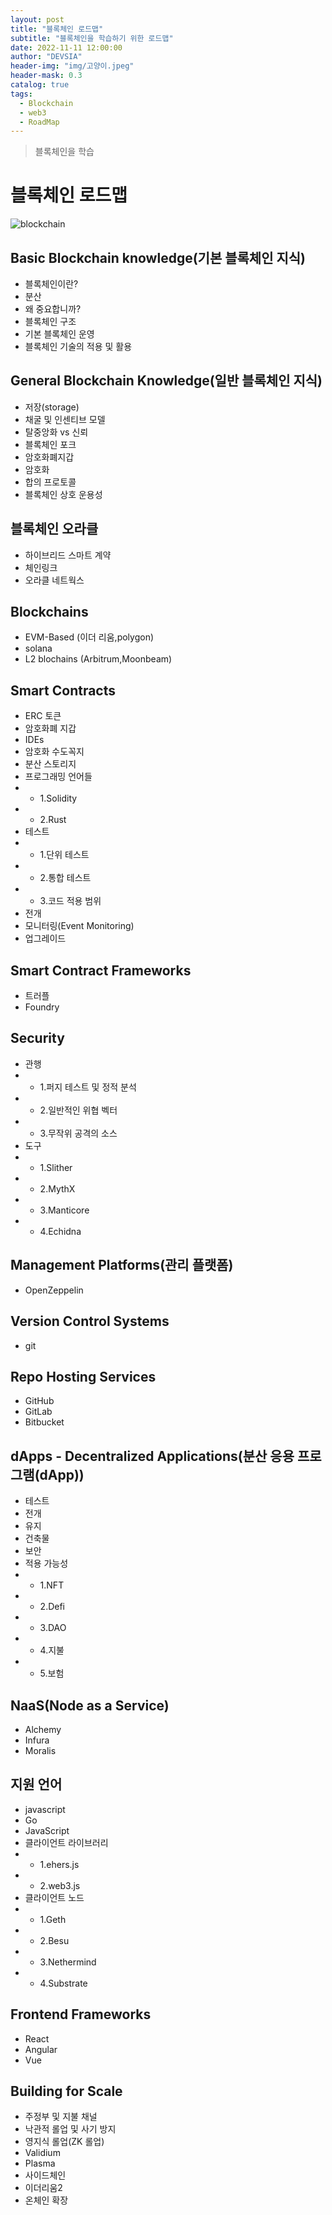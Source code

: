```yaml
---
layout: post
title: "블록체인 로드맵"
subtitle: "블록체인을 학습하기 위한 로드맵"
date: 2022-11-11 12:00:00
author: "DEVSIA"
header-img: "img/고양이.jpeg"
header-mask: 0.3
catalog: true
tags:
  - Blockchain
  - web3
  - RoadMap
---
```


> 블록체인을 학습

# 블록체인 로드맵

![blockchain](https://user-images.githubusercontent.com/88940298/192426720-25f7e661-cc1a-47cc-9789-bb071739fd62.png)

## Basic Blockchain knowledge(기본 블록체인 지식)

- 블록체인이란?
- 분산
- 왜 중요합니까?
- 블록체인 구조
- 기본 블록체인 운영
- 블록체인 기술의 적용 및 활용

## General Blockchain Knowledge(일반 블록체인 지식)

- 저장(storage)
- 채굴 및 인센티브 모델
- 탈중앙화 vs 신뢰
- 블록체인 포크
- 암호화폐지갑
- 암호화
- 합의 프로토콜
- 블록체인 상호 운용성

## 블록체인 오라클

- 하이브리드 스마트 계약
- 체인링크
- 오라클 네트웍스

## Blockchains

- EVM-Based (이더 리움,polygon)
- solana
- L2 blochains (Arbitrum,Moonbeam)

## Smart Contracts

- ERC 토큰
- 암호화폐 지갑
- IDEs
- 암호화 수도꼭지
- 분산 스토리지
- 프로그래밍 언어들
- - 1.Solidity
- - 2.Rust
- 테스트
- - 1.단위 테스트
- - 2.통합 테스트
- - 3.코드 적용 범위
- 전개
- 모니터링(Event Monitoring)
- 업그레이드

## Smart Contract Frameworks

- 트러플
- Foundry

## Security

- 관행
- - 1.퍼지 테스트 및 정적 분석
- - 2.일반적인 위협 벡터
- - 3.무작위 공격의 소스
- 도구
- - 1.Slither
- - 2.MythX
- - 3.Manticore
- - 4.Echidna

## Management Platforms(관리 플랫폼)

- OpenZeppelin

## Version Control Systems

- git

## Repo Hosting Services

- GitHub
- GitLab
- Bitbucket

## dApps - Decentralized Applications(분산 응용 프로그램(dApp))

- 테스트
- 전개
- 유지
- 건축물
- 보안
- 적용 가능성
- - 1.NFT
- - 2.Defi
- - 3.DAO
- - 4.지불
- - 5.보험

## NaaS(Node as a Service)

- Alchemy
- Infura
- Moralis

## 지원 언어

- javascript
- Go
- JavaScript
- 클라이언트 라이브러리
- - 1.ehers.js
- - 2.web3.js
- 클라이언트 노드
- - 1.Geth
- - 2.Besu
- - 3.Nethermind
- - 4.Substrate

## Frontend Frameworks

- React
- Angular
- Vue

## Building for Scale

- 주정부 및 지불 채널
- 낙관적 롤업 및 사기 방지
- 영지식 롤업(ZK 롤업)
- Validium
- Plasma
- 사이드체인
- 이더리움2
- 온체인 확장
